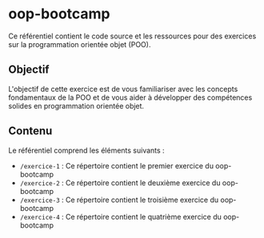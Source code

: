 # oop-bootcamp
Ce référentiel contient le code source et les ressources pour des exercices sur la programmation orientée objet (POO).

## Objectif

L'objectif de cette exercice est de vous familiariser avec les concepts fondamentaux de la POO et de vous aider à développer des compétences solides en programmation orientée objet.

## Contenu

Le référentiel comprend les éléments suivants :

- `/exercice-1` : Ce répertoire contient le premier exercice du oop-bootcamp
- `/exercice-2` : Ce répertoire contient le deuxième exercice du oop-bootcamp
- `/exercice-3` : Ce répertoire contient le troisième exercice du oop-bootcamp
- `/exercice-4` : Ce répertoire contient le quatrième exercice du oop-bootcamp


